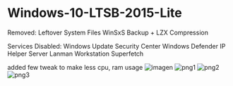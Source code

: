 # Windows-10-LTSB-2015-Lite
Removed:
Leftover System Files
WinSxS Backup + LZX Compression

Services Disabled:
Windows Update
Security Center
Windows Defender
IP Helper
Server
Lanman Workstation
Superfetch

added few tweak to make less cpu, ram usage
![imagen](https://user-images.githubusercontent.com/113482741/197314073-a0d2a350-11c7-452c-817f-d9e547bb3914.png)
![png1](https://user-images.githubusercontent.com/113482741/197314633-e0f651d5-07cd-4bb3-b6fe-d9113957c483.PNG)
![png2](https://user-images.githubusercontent.com/113482741/197314634-3ea8ad42-feb6-426b-b89b-27f898f2f037.PNG)
![png3](https://user-images.githubusercontent.com/113482741/197314640-ea9e702e-b79d-407e-a6d2-fd4f45315265.PNG)
